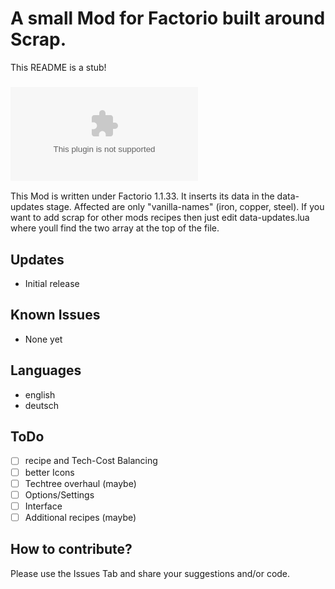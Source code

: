 # A small Mod for Factorio built around Scrap.

This README is a stub!<br />

### ![Download the Zip-File here!](https://github.com/Yokmp/Ingredient_Scrap/releases/download/_1.0.0/Ingredient_Scrap_1.0.0.zip)
<!-- ![ScreenShot](.github/shot_1.jpg) -->

This Mod is written under Factorio 1.1.33.
It inserts its data in the data-updates stage.
Affected are only "vanilla-names" (iron, copper, steel). If you want to add scrap for 
other mods recipes then just edit data-updates.lua where youll find the two array at the top of the file.

## Updates
* Initial release

## Known Issues
* None yet

## Languages
* english
* deutsch

## ToDo
* [ ] recipe and Tech-Cost Balancing
* [ ] better Icons
* [ ] Techtree overhaul (maybe)
* [ ] Options/Settings
* [ ] Interface
* [ ] Additional recipes (maybe)

## How to contribute?

Please use the Issues Tab and share your suggestions and/or code.

